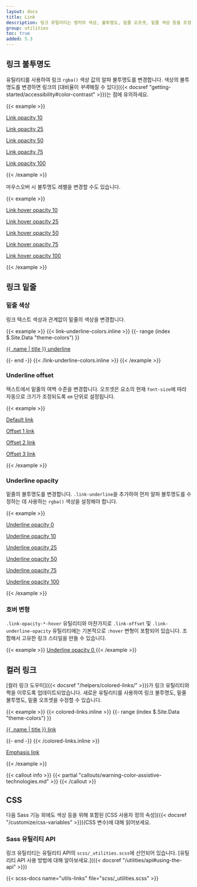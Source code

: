 ```yaml
---
layout: docs
title: Link
description: 링크 유틸리티는 앵커의 색상, 불투명도, 밑줄 오프셋, 밑줄 색상 등을 조정하여 앵커의 스타일을 지정하는 데 사용됩니다.
group: utilities
toc: true
added: 5.3
---
```


## 링크 불투명도

유틸리티를 사용하여 링크 `rgba()` 색상 값의 알파 불투명도를 변경합니다. 색상의 불투명도를 변경하면 링크의 [대비율이 *부족*해질 수 있다]({{< docsref "getting-started/accessibility#color-contrast" >}})는 점에 유의하세요.

{{< example >}}
<p><a class="link-opacity-10" href="#">Link opacity 10</a></p>
<p><a class="link-opacity-25" href="#">Link opacity 25</a></p>
<p><a class="link-opacity-50" href="#">Link opacity 50</a></p>
<p><a class="link-opacity-75" href="#">Link opacity 75</a></p>
<p><a class="link-opacity-100" href="#">Link opacity 100</a></p>
{{< /example >}}

마우스오버 시 불투명도 레벨을 변경할 수도 있습니다.

{{< example >}}
<p><a class="link-opacity-10-hover" href="#">Link hover opacity 10</a></p>
<p><a class="link-opacity-25-hover" href="#">Link hover opacity 25</a></p>
<p><a class="link-opacity-50-hover" href="#">Link hover opacity 50</a></p>
<p><a class="link-opacity-75-hover" href="#">Link hover opacity 75</a></p>
<p><a class="link-opacity-100-hover" href="#">Link hover opacity 100</a></p>
{{< /example >}}

## 링크 밑줄

### 밑줄 색상

링크 텍스트 색상과 관계없이 밑줄의 색상을 변경합니다.

{{< example >}}
{{< link-underline-colors.inline >}}
{{- range (index $.Site.Data "theme-colors") }}
<p><a href="#" class="link-underline-{{ .name }}">{{ .name | title }} underline</a></p>
{{- end -}}
{{< /link-underline-colors.inline >}}
{{< /example >}}

### Underline offset

텍스트에서 밑줄의 여백 수준을 변경합니다. 오프셋은 요소의 현재 `font-size`에 따라 자동으로 크기가 조정되도록 `em` 단위로 설정됩니다.

{{< example >}}
<p><a href="#">Default link</a></p>
<p><a class="link-offset-1" href="#">Offset 1 link</a></p>
<p><a class="link-offset-2" href="#">Offset 2 link</a></p>
<p><a class="link-offset-3" href="#">Offset 3 link</a></p>
{{< /example >}}

### Underline opacity

밑줄의 불투명도를 변경합니다. `.link-underline`을 추가하여 먼저 알파 불투명도를 수정하는 데 사용하는 `rgba()` 색상을 설정해야 합니다.

{{< example >}}
<p><a class="link-offset-2 link-underline link-underline-opacity-0" href="#">Underline opacity 0</a></p>
<p><a class="link-offset-2 link-underline link-underline-opacity-10" href="#">Underline opacity 10</a></p>
<p><a class="link-offset-2 link-underline link-underline-opacity-25" href="#">Underline opacity 25</a></p>
<p><a class="link-offset-2 link-underline link-underline-opacity-50" href="#">Underline opacity 50</a></p>
<p><a class="link-offset-2 link-underline link-underline-opacity-75" href="#">Underline opacity 75</a></p>
<p><a class="link-offset-2 link-underline link-underline-opacity-100" href="#">Underline opacity 100</a></p>
{{< /example >}}

### 호버 변형

`.link-opacity-*-hover` 유틸리티와 마찬가지로 `.link-offset` 및 `.link-underline-opacity` 유틸리티에는 기본적으로 `:hover` 변형이 포함되어 있습니다. 조합해서 고유한 링크 스타일을 만들 수 있습니다.

{{< example >}}
<a class="link-offset-2 link-offset-3-hover link-underline link-underline-opacity-0 link-underline-opacity-75-hover" href="#">
  Underline opacity 0
</a>
{{< /example >}}

## 컬러 링크

[컬러 링크 도우미]({{< docsref "/helpers/colored-links/" >}})가 링크 유틸리티와 짝을 이루도록 업데이트되었습니다. 새로운 유틸리티를 사용하여 링크 불투명도, 밑줄 불투명도, 밑줄 오프셋을 수정할 수 있습니다.

{{< example >}}
{{< colored-links.inline >}}
{{- range (index $.Site.Data "theme-colors") }}
<p><a href="#" class="link-{{ .name }} link-offset-2 link-underline-opacity-25 link-underline-opacity-100-hover">{{ .name | title }} link</a></p>
{{- end -}}
{{< /colored-links.inline >}}
<p><a href="#" class="link-body-emphasis link-offset-2 link-underline-opacity-25 link-underline-opacity-75-hover">Emphasis link</a></p>
{{< /example >}}

{{< callout info >}}
{{< partial "callouts/warning-color-assistive-technologies.md" >}}
{{< /callout >}}

## CSS

다음 Sass 기능 외에도 색상 등을 위해 포함된 [CSS 사용자 정의 속성]({{< docsref "/customize/css-variables" >}})(CSS 변수)에 대해 읽어보세요.

### Sass 유틸리티 API

링크 유틸리티는 유틸리티 API의 `scss/_utilities.scss`에 선언되어 있습니다. [유틸리티 API 사용 방법에 대해 알아보세요.]({{< docsref "/utilities/api#using-the-api" >}})

{{< scss-docs name="utils-links" file="scss/_utilities.scss" >}}
